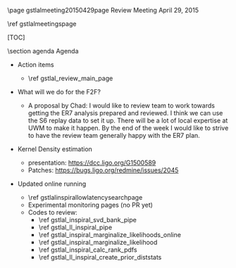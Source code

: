 \page gstlalmeeting20150429page Review Meeting April 29, 2015

\ref gstlalmeetingspage

[TOC]

\section agenda Agenda

 - Action items
   - \ref gstlal_review_main_page 

 - What will we do for the F2F?
   - A proposal by Chad:  I would like to review team to work towards getting the ER7 analysis prepared and reviewed. I think we can use the S6 replay data to set it up.  There will be a lot of local expertise at UWM to make it happen. By the end of the week I would like to strive to have the review team generally happy with the ER7 plan.

 - Kernel Density estimation
   - presentation: https://dcc.ligo.org/G1500589
   - Patches: https://bugs.ligo.org/redmine/issues/2045
 
 - Updated online running
   - \ref gstlalinspirallowlatencysearchpage
   - Experimental monitoring pages (no PR yet)
     <!--- FIXME Where are these links supposed to point?
     - https://ldas-jobs.ligo.caltech.edu/~gstlalcbc/cgi-bin/gstlalcbc
     - https://ldas-jobs.ligo.caltech.edu/~gstlalcbc/cgi-bin/gstlalcbcnode?dir=/mnt/qfs3/gstlalcbc/engineering/6/pre7_2&id=0003,0003&url=/mnt/qfs3/gstlalcbc/engineering/6/pre7_2/0003/likelihood.xml&ifos=H1,L1,V1
     --->
   - Codes to review:
     - \ref gstlal_inspiral_svd_bank_pipe
     - \ref gstlal_ll_inspiral_pipe
     - \ref gstlal_inspiral_marginalize_likelihoods_online
     - \ref gstlal_inspiral_marginalize_likelihood
     - \ref gstlal_inspiral_calc_rank_pdfs
     - \ref gstlal_ll_inspiral_create_prior_diststats
